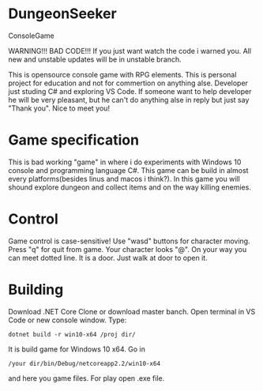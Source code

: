# DungeonSeeker
ConsoleGame

WARNING!!! BAD CODE!!! If you just want watch the code i warned you. All new and unstable updates will be in unstable branch.

This is opensource console game with RPG elements. This is personal project for education and not for commertion on anything alse. Developer just studing C# and exploring VS Code. If someone want to help developer he will be very pleasant, but he can't do anything alse in reply but just say "Thank you". Nice to meet you!

# Game specification
This is bad working "game" in where i do experiments with Windows 10 console and programming language C#. This game can be build in almost every platforms(besides linus and macos i think?). In this game you will shound explore dungeon and collect items and on the way killing enemies.

# Control
Game control is case-sensitive! Use "wasd" buttons for character moving. Press "q" for quit from game. Your character looks "@". On your way you can meet dotted line. It is a door. Just walk at door to open it.

# Building
Download .NET Core Clone or download master banch. Open terminal in VS Code or new console window. Type:
```
dotnet build -r win10-x64 /proj dir/
```
It is build game for Windows 10 x64. Go in
```
/your dir/bin/Debug/netcoreapp2.2/win10-x64
```
and here you game files. For play open .exe file.
